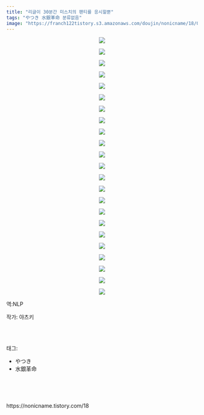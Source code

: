 ```yaml
---
title: "리글이 30분간 미스치의 팬티를 응시할뿐"
tags: "やつき 水銀革命 분류없음"
image: "https://franch122tistory.s3.amazonaws.com/doujin/nonicname/18/001.png"
---
```

<div class="article">
<div class="tt_article_useless_p_margin"><p style="text-align: center; clear: none; float: none;"><img src="{{ site.imgserver8 }}/nonicname/18/001.png"/></p><p style="text-align: center; clear: none; float: none;"><img src="{{ site.imgserver8 }}/nonicname/18/002.png"/></p><p style="text-align: center; clear: none; float: none;"><img src="{{ site.imgserver8 }}/nonicname/18/003.png"/></p><p style="text-align: center; clear: none; float: none;"><img src="{{ site.imgserver8 }}/nonicname/18/004.png"/></p><p style="text-align: center; clear: none; float: none;"><img src="{{ site.imgserver8 }}/nonicname/18/005.png"/></p><p style="text-align: center; clear: none; float: none;"><img src="{{ site.imgserver8 }}/nonicname/18/006.png"/></p><p style="text-align: center; clear: none; float: none;"><img src="{{ site.imgserver8 }}/nonicname/18/007.png"/></p><p style="text-align: center; clear: none; float: none;"><img src="{{ site.imgserver8 }}/nonicname/18/008.png"/></p><p style="text-align: center; clear: none; float: none;"><img src="{{ site.imgserver8 }}/nonicname/18/009.png"/></p><p style="text-align: center; clear: none; float: none;"><img src="{{ site.imgserver8 }}/nonicname/18/010.png"/></p><p style="text-align: center; clear: none; float: none;"><img src="{{ site.imgserver8 }}/nonicname/18/011.png"/></p><p style="text-align: center; clear: none; float: none;"><img src="{{ site.imgserver8 }}/nonicname/18/012.png"/></p><p style="text-align: center; clear: none; float: none;"><img src="{{ site.imgserver8 }}/nonicname/18/013.png"/></p><p style="text-align: center; clear: none; float: none;"><img src="{{ site.imgserver8 }}/nonicname/18/014.png"/></p><p style="text-align: center; clear: none; float: none;"><img src="{{ site.imgserver8 }}/nonicname/18/015.png"/></p><p style="text-align: center; clear: none; float: none;"><img src="{{ site.imgserver8 }}/nonicname/18/016.png"/></p><p style="text-align: center; clear: none; float: none;"><img src="{{ site.imgserver8 }}/nonicname/18/017.png"/></p><p style="text-align: center; clear: none; float: none;"><img src="{{ site.imgserver8 }}/nonicname/18/018.png"/></p><p style="text-align: center; clear: none; float: none;"><img src="{{ site.imgserver8 }}/nonicname/18/019.png"/></p><p style="text-align: center; clear: none; float: none;"><img src="{{ site.imgserver8 }}/nonicname/18/020.png"/></p><p style="text-align: center; clear: none; float: none;"><img src="{{ site.imgserver8 }}/nonicname/18/021.png"/></p><p style="text-align: center; clear: none; float: none;"><img src="{{ site.imgserver8 }}/nonicname/18/022.png"/></p><p style="text-align: center; clear: none; float: none;"><img src="{{ site.imgserver8 }}/nonicname/18/023.png"/></p><p>역:NLP<br/></p></div>
<p>작가: 야츠키</p><br/>
</div><br/>
<div class="tagTrail">
<p>태그: </p>
<ul>
<li>やつき</li>
<li>水銀革命</li>
</ul>
</div><br/>
<div class="cb_lstcomment">
</div><br/>

<br/>
<p id="refer">https://nonicname.tistory.com/18</p>
<br/>

